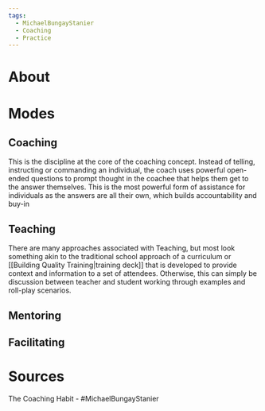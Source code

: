 ```yaml
---
tags:
  - MichaelBungayStanier
  - Coaching
  - Practice
---
```

# About
# Modes
## Coaching
This is the discipline at the core of the coaching concept. Instead of telling, instructing or commanding an individual, the coach uses powerful open-ended questions to prompt thought in the coachee that helps them get to the answer themselves. This is the most powerful form of assistance for individuals as the answers are all their own, which builds accountability and buy-in  
## Teaching
There are many approaches associated with Teaching, but most look something akin to the traditional school approach of a curriculum or [[Building Quality Training|training deck]] that is developed to provide context and information to a set of attendees. Otherwise, this can simply be discussion between teacher and student working through examples and roll-play scenarios.
## Mentoring
## Facilitating
# Sources
The Coaching Habit - #MichaelBungayStanier